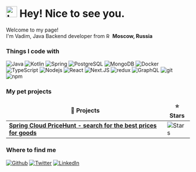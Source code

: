 <h1><img src="https://emojis.slackmojis.com/emojis/images/1660160045/60560/leo-toast.gif?1660160045" width="30" alt="Leo Toast"/> Hey! Nice to see you.</h1>


<p>Welcome to my page! <br> I'm Vadim, Java Backend developer from <img src="https://cdn-icons-png.flaticon.com/512/197/197408.png" width="13" alt="Russia"/> <b>Moscow, Russia</b></p>
<h3>Things I code with</h3>
<p>
    <img alt="Java" src="https://img.shields.io/badge/Java-ED8B00?style=flat-square&logo=openjdk&logoColor=white" />
    <img alt="Kotlin" src="https://img.shields.io/badge/Kotlin-0095D5?&style=flat-square&logo=kotlin&logoColor=white" />
    <img alt="Spring" src="https://img.shields.io/badge/Spring-6DB33F?style=flat-square&logo=spring&logoColor=white" />
    <img alt="PostgreSQL" src="https://img.shields.io/badge/PostgreSQL-316192?style=flat-square&logo=postgresql&logoColor=white" />
    <img alt="MongoDB" src="https://img.shields.io/badge/-MongoDB-13aa52?style=flat-square&logo=mongodb&logoColor=white" />
    <img alt="Docker" src="https://img.shields.io/badge/-Docker-46a2f1?style=flat-square&logo=docker&logoColor=white" />
    <img alt="TypeScript" src="https://img.shields.io/badge/-TypeScript-007ACC?style=flat-square&logo=typescript&logoColor=white" />
    <img alt="Nodejs" src="https://img.shields.io/badge/-Nodejs-43853d?style=flat-square&logo=Node.js&logoColor=white" />
    <img alt="React" src="https://img.shields.io/badge/-React-45b8d8?style=flat-square&logo=react&logoColor=white" />
    <img alt="Next.JS" src="https://img.shields.io/badge/-NextJs-000000?style=flat-square&logo=next.js&logoColor=white" />
    <img alt="redux" src="https://img.shields.io/badge/-Redux-764ABC?style=flat-square&logo=redux&logoColor=white" />
    <img alt="GraphQL" src="https://img.shields.io/badge/-GraphQL-E10098?style=flat-square&logo=graphql&logoColor=white" />
    <img alt="git" src="https://img.shields.io/badge/-Git-F05032?style=flat-square&logo=git&logoColor=white" />
    <img alt="npm" src="https://img.shields.io/badge/-NPM-CB3837?style=flat-square&logo=npm&logoColor=white" />
</p>
<h3>My pet projects</h3>
<table>
    <thead style="text-align: center">
        <tr style="border: none">
            <td><b>🎁 Projects</b></td>
            <td><b>⭐ Stars</b></td>
        </tr>
    </thead>
    <tbody>
    <tr>
        <td><a href="https://github.com/vburtelov/pricehunt-nextjs"><b>Spring Cloud PriceHunt - search for the best prices for goods </b></a></td>
        <td><img alt="Stars" src="https://img.shields.io/github/stars/vburtelov/pricehunt-nextjs?style=flat-square&labelColor=343b41"/></td>
    </tr>
    </tbody>
</table>
<h3>Where to find me</h3>
<p><a href="https://github.com/vburtelov" target="_blank"><img alt="Github" src="https://img.shields.io/badge/GitHub-%2312100E.svg?&style=for-the-badge&logo=Github&logoColor=white" /></a>
    <a href="https://t.me/vburtelov" target="_blank"><img alt="Twitter" src="https://img.shields.io/badge/telegram-%231DA1F2.svg?&style=for-the-badge&logo=telegram&logoColor=white" /></a>
    <a href="https://www.linkedin.com/in/vburtelov/" target="_blank"><img alt="LinkedIn" src="https://img.shields.io/badge/linkedin-%230077B5.svg?&style=for-the-badge&logo=linkedin&logoColor=white" /></a>
</p>